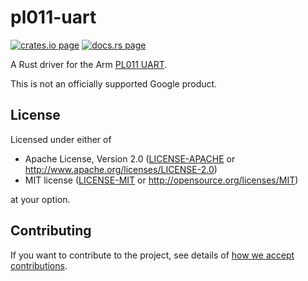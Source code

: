 # pl011-uart

[![crates.io page](https://img.shields.io/crates/v/pl011-uart.svg)](https://crates.io/crates/pl011-uart)
[![docs.rs page](https://docs.rs/pl011-uart/badge.svg)](https://docs.rs/pl011-uart)

A Rust driver for the Arm [PL011 UART](https://developer.arm.com/documentation/ddi0183/latest/).

This is not an officially supported Google product.

## License

Licensed under either of

- Apache License, Version 2.0
  ([LICENSE-APACHE](LICENSE-APACHE) or http://www.apache.org/licenses/LICENSE-2.0)
- MIT license
  ([LICENSE-MIT](LICENSE-MIT) or http://opensource.org/licenses/MIT)

at your option.

## Contributing

If you want to contribute to the project, see details of
[how we accept contributions](CONTRIBUTING.md).
